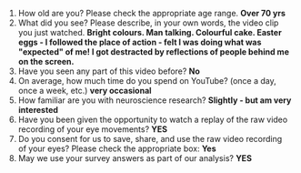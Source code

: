 1. How old are you? Please check the appropriate age range. **Over 70 yrs**  
2. What did you see? Please describe, in your own words, the video clip you just watched. **Bright colours. Man talking. Colourful cake. Easter eggs - I followed the place of action - felt I was doing what was "expected" of me! I got destracted by reflections of people behind me on the screen.**  
3. Have you seen any part of this video before? **No**  
4. On average, how much time do you spend on YouTube? (once a day, once a week, etc.) **very occasional**  
5. How familiar are you with neuroscience research? **Slightly - but am very interested**  
6. Have you been given the opportunity to watch a replay of the raw video recording of your eye movements? **YES**  
7. Do you consent for us to save, share, and use the raw video recording of your eyes? Please check the appropriate box: **Yes**  
8. May we use your survey answers as part of our analysis? **YES**  

